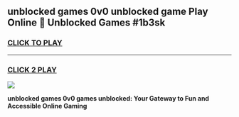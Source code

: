 
## unblocked games 0v0 unblocked game Play Online 👋 Unblocked Games #1b3sk
<h3>
<a href="https://premium.freeplayer.one?title=unblocked_games_0v0&ref=21F">CLICK TO PLAY</a></h3>
<hr>

<h3>
<a href="https://premium.freeplayer.one?title=unblocked_games_0v0&ref=21F">CLICK 2 PLAY</a>
  
</h3>

<a href="https://premium.freeplayer.one?title=unblocked_games_0v0&ref=21F/"><img src="https://clearcache.store/games.png"></a>


**unblocked games 0v0 games unblocked: Your Gateway to Fun and Accessible Online Gaming**
